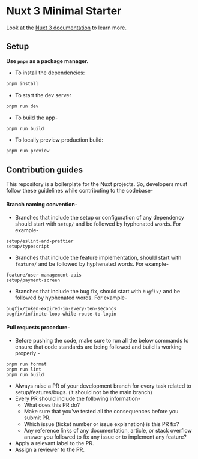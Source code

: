 # Nuxt 3 Minimal Starter

Look at the [Nuxt 3 documentation](https://nuxt.com/docs/getting-started/introduction) to learn more.

## Setup

**Use `pnpm` as a package manager.**

- To install the dependencies:
```bash
pnpm install
```
- To start the dev server
```bash
pnpm run dev
```
- To build the app-
```bash
pnpm run build
```
- To locally preview production build:
```bash
pnpm run preview
```

## Contribution guides

This repository is a boilerplate for the Nuxt projects. So, developers must follow these guidelines while contributing to the codebase-
#### Branch naming convention-
- Branches that include the setup or configuration of any dependency should start with `setup/` and be followed by hyphenated words. For example-
```
setup/eslint-and-prettier
setup/typescript
```
- Branches that include the feature implementation, should start with `feature/` and be followed by hyphenated words. For example-
```
feature/user-management-apis
setup/payment-screen
```
- Branches that include the bug fix, should start with `bugfix/` and be followed by hyphenated words. For example-
```
bugfix/token-expired-in-every-ten-seconds
bugfix/infinite-loop-while-route-to-login
```

#### Pull requests procedure-

- Before pushing the code, make sure to run all the below commands to ensure that code standards are being followed and build is working properly -
```
pnpm run format
pnpm run lint
pnpm run build
```
- Always raise a PR of your development branch for every  task related to setup/features/bugs. (it should not be the main branch) 
- Every PR should include the following information-
  -  What does this PR do?
  -  Make sure that you've tested all the consequences before you submit PR.
  -  Which issue (ticket number or issue explanation) is this PR fix?
  -  Any reference links of any documentation, article, or stack overflow answer you followed to fix any issue or to implement any feature?
- Apply a relevant label to the PR.
- Assign a reviewer to the PR.

